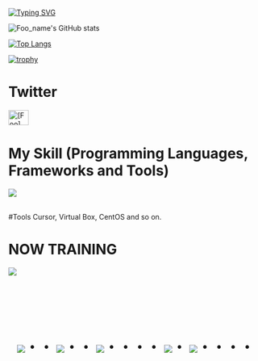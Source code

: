 [![Typing SVG](https://readme-typing-svg.demolab.com/?lines=I+like+hot+dog;+Because+its+not+a+dog;+Do+you+like+hot+dog)](https://git.io/typing-svg)

![Foo_name's GitHub stats](https://github-readme-stats.vercel.app/api?username=skibidikids&show_icons=true&theme=vue-dark)

[![Top Langs](https://github-readme-stats.vercel.app/api/top-langs/?username=skibidikids&layout=compact&theme=vue-dark)](https://github.com/anuraghazra/github-readme-stats)

[![trophy](https://github-profile-trophy.vercel.app/?username=skibidikids&theme=discord)](https://github.com/ryo-ma/github-profile-trophy)

# Twitter
<p align="left">
<a href="https://twitter.com/[]" target="blank"><img align="center" src="https://raw.githubusercontent.com/rahuldkjain/github-profile-readme-generator/master/src/images/icons/Social/twitter.svg" alt="[Foo]" height="30" width="40" /></a>
</p>



# My Skill (Programming Languages, Frameworks and Tools)

<img src="https://skillicons.dev/icons?i=python,javascript,github,vscode" /> <br /><br />

#Tools
  Cursor, Virtual Box, CentOS and so on.
  
# NOW TRAINING

<img src="https://skillicons.dev/icons?i=aws,linux,vscode,github,ruby" /> <br /><br />

<!-- --------------------------------- :) ---------------------------------- -->

<br><br><br>

<div align="center">
    <h1>
        <img src="https://user-images.githubusercontent.com/44926913/175852850-3fb6c715-1856-41ff-8c1f-94ce3b03b458.gif">・・
        <img src="https://user-images.githubusercontent.com/44926913/175853109-f8850656-6704-4a8a-bee6-9aca154d929b.gif">・・
        <img src="https://user-images.githubusercontent.com/44926913/175853154-5449d974-975e-44a6-ab84-a86031265e40.gif">・・・・
        <img src="https://user-images.githubusercontent.com/44926913/175853109-f8850656-6704-4a8a-bee6-9aca154d929b.gif">・
        <img src="https://user-images.githubusercontent.com/44926913/175853154-5449d974-975e-44a6-ab84-a86031265e40.gif">・・・・
    </h1>
  </div>
<br><br><br>
